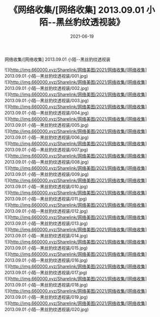 ﻿---
layout: post
title:  《网络收集/[网络收集] 2013.09.01 小陌--黑丝豹纹透视装》
date:   2021-06-19
img: http://img.660000.xyz/Sharelink/网络美图/2021/网络收集/[网络收集] 2013.09.01 小陌--黑丝豹纹透视装/000.jpg
categories: [美女, 清纯, 唯美]
---

网络收集/[网络收集] 2013.09.01 小陌--黑丝豹纹透视装

 ![](http://img.660000.xyz/Sharelink/网络美图/2021/网络收集/[网络收集] 2013.09.01 小陌--黑丝豹纹透视装/001.jpg) <br>![](http://img.660000.xyz/Sharelink/网络美图/2021/网络收集/[网络收集] 2013.09.01 小陌--黑丝豹纹透视装/002.jpg) <br>![](http://img.660000.xyz/Sharelink/网络美图/2021/网络收集/[网络收集] 2013.09.01 小陌--黑丝豹纹透视装/003.jpg) <br>![](http://img.660000.xyz/Sharelink/网络美图/2021/网络收集/[网络收集] 2013.09.01 小陌--黑丝豹纹透视装/004.jpg) <br>![](http://img.660000.xyz/Sharelink/网络美图/2021/网络收集/[网络收集] 2013.09.01 小陌--黑丝豹纹透视装/005.jpg) <br>![](http://img.660000.xyz/Sharelink/网络美图/2021/网络收集/[网络收集] 2013.09.01 小陌--黑丝豹纹透视装/006.jpg) <br>![](http://img.660000.xyz/Sharelink/网络美图/2021/网络收集/[网络收集] 2013.09.01 小陌--黑丝豹纹透视装/007.jpg) <br>![](http://img.660000.xyz/Sharelink/网络美图/2021/网络收集/[网络收集] 2013.09.01 小陌--黑丝豹纹透视装/008.jpg) <br>![](http://img.660000.xyz/Sharelink/网络美图/2021/网络收集/[网络收集] 2013.09.01 小陌--黑丝豹纹透视装/009.jpg) <br>![](http://img.660000.xyz/Sharelink/网络美图/2021/网络收集/[网络收集] 2013.09.01 小陌--黑丝豹纹透视装/010.jpg) <br>![](http://img.660000.xyz/Sharelink/网络美图/2021/网络收集/[网络收集] 2013.09.01 小陌--黑丝豹纹透视装/011.jpg) <br>![](http://img.660000.xyz/Sharelink/网络美图/2021/网络收集/[网络收集] 2013.09.01 小陌--黑丝豹纹透视装/012.jpg) <br>![](http://img.660000.xyz/Sharelink/网络美图/2021/网络收集/[网络收集] 2013.09.01 小陌--黑丝豹纹透视装/013.jpg) <br>![](http://img.660000.xyz/Sharelink/网络美图/2021/网络收集/[网络收集] 2013.09.01 小陌--黑丝豹纹透视装/014.jpg) <br>![](http://img.660000.xyz/Sharelink/网络美图/2021/网络收集/[网络收集] 2013.09.01 小陌--黑丝豹纹透视装/015.jpg) <br>![](http://img.660000.xyz/Sharelink/网络美图/2021/网络收集/[网络收集] 2013.09.01 小陌--黑丝豹纹透视装/016.jpg) <br>![](http://img.660000.xyz/Sharelink/网络美图/2021/网络收集/[网络收集] 2013.09.01 小陌--黑丝豹纹透视装/017.jpg) <br>![](http://img.660000.xyz/Sharelink/网络美图/2021/网络收集/[网络收集] 2013.09.01 小陌--黑丝豹纹透视装/018.jpg) <br>![](http://img.660000.xyz/Sharelink/网络美图/2021/网络收集/[网络收集] 2013.09.01 小陌--黑丝豹纹透视装/019.jpg) <br>![](http://img.660000.xyz/Sharelink/网络美图/2021/网络收集/[网络收集] 2013.09.01 小陌--黑丝豹纹透视装/020.jpg) <br>